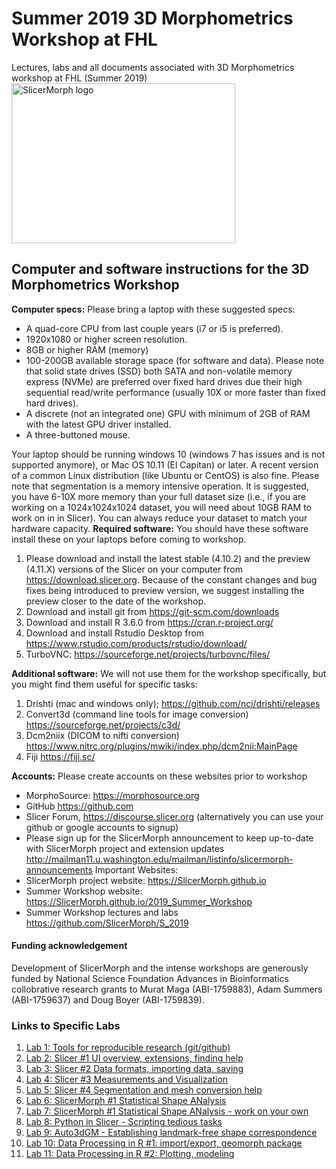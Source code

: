 # Summer 2019 3D Morphometrics Workshop at FHL 
Lectures, labs and all documents associated with 3D Morphometrics workshop at FHL (Summer 2019)
<img alt="SlicerMorph logo" width="358" height="256" src="https://github.com/SlicerMorph/SlicerMorph.github.io/blob/master/SlicerMorph_Logos/SlicerMorph_Final_Logos-V2.jpg">

## Computer and software instructions for the 3D Morphometrics Workshop
**Computer specs:** Please bring a laptop with these suggested specs:
*	A quad-core CPU from last couple years (i7 or i5 is preferred). 
*	1920x1080 or higher screen resolution.
*	8GB or higher RAM (memory)
*	100-200GB available storage space (for software and data). Please note that solid state drives (SSD) both SATA and non-volatile memory express (NVMe) are preferred over fixed hard drives due their high sequential read/write performance (usually 10X or more faster than fixed hard drives). 
*	 A discrete (not an integrated one) GPU with minimum of 2GB of RAM with the latest GPU driver installed.  
*	A three-buttoned mouse. 

Your laptop should be running windows 10 (windows 7 has issues and is not supported anymore), or Mac OS 10.11 (El Capitan) or later.  A recent version of a common Linux distribution (like Ubuntu or CentOS) is also fine.
Please note that segmentation is a memory intensive operation. It is suggested, you have 6-10X more memory than your full dataset size (i.e., if you are working on a 1024x1024x1024 dataset, you will need about 10GB RAM to work on in in Slicer). You can always reduce your dataset to match your hardware capacity. 
**Required software:** You should have these software install these on your laptops before coming to workshop.
1.	Please download and install the latest stable (4.10.2) and the preview (4.11.X) versions of the Slicer on your computer from https://download.slicer.org. Because of the constant changes and bug fixes being introduced to preview version, we suggest installing the preview closer to the date of the workshop.
2.	Download and install git from https://git-scm.com/downloads 
3.	Download and install R 3.6.0 from https://cran.r-project.org/
4.	Download and install Rstudio Desktop from https://www.rstudio.com/products/rstudio/download/
5.	TurboVNC: https://sourceforge.net/projects/turbovnc/files/ 

**Additional software:** We will not use them for the workshop specifically, but you might find them useful for specific tasks:
1.	Drishti (mac and windows only); https://github.com/nci/drishti/releases
2.	Convert3d (command line tools for image conversion) https://sourceforge.net/projects/c3d/
3.	Dcm2niix (DICOM to nifti conversion) https://www.nitrc.org/plugins/mwiki/index.php/dcm2nii:MainPage
4.	Fiji https://fiji.sc/

**Accounts:** Please create accounts on these websites prior to workshop
*	MorphoSource: https://morphosource.org
*	GitHub https://github.com
*	Slicer Forum, https://discourse.slicer.org (alternatively you can use your github or google accounts to signup)
*	Please sign up for the SlicerMorph announcement to keep up-to-date with SlicerMorph project and extension updates http://mailman11.u.washington.edu/mailman/listinfo/slicermorph-announcements
Important Websites:
*	SlicerMorph project website: https://SlicerMorph.github.io
*	Summer Workshop website: https://SlicerMorph.github.io/2019_Summer_Workshop
*	Summer Workshop lectures and labs https://github.com/SlicerMorph/S_2019

#### Funding acknowledgement
Development of SlicerMorph and the intense workshops are generously funded by National Science Foundation Advances in Bioinformatics collobrative research grants to Murat Maga (ABI-1759883), Adam Summers (ABI-1759637) and Doug Boyer (ABI-1759839). 


### Links to Specific Labs
1. [Lab 1: Tools for reproducible research (git/github)](https://github.com/SlicerMorph/S_2019/tree/master/Lab01) 
2. [Lab 2: Slicer #1 UI overview, extensions, finding help](https://github.com/SlicerMorph/S_2019/tree/master/Lab02)
3. [Lab 3: Slicer #2 Data formats, importing data, saving](https://github.com/SlicerMorph/S_2019/tree/master/Lab03)
4. [Lab 4: Slicer #3 Measurements and Visualization](https://github.com/SlicerMorph/S_2019/tree/master/Lab04)
5. [Lab 5: Slicer #4 Segmentation and mesh conversion help](https://github.com/SlicerMorph/S_2019/tree/master/Lab05)
5. [Lab 6: SlicerMorph #1 Statistical Shape ANalysis](https://github.com/SlicerMorph/S_2019/tree/master/Lab06)
6. [Lab 7: SlicerMorph #1 Statistical Shape ANalysis - work on your own](https://github.com/SlicerMorph/S_2019/tree/master/Lab07)
7. [Lab 8: Python in Slicer - Scripting tedious tasks](https://github.com/SlicerMorph/S_2019/tree/master/Lab08)
8. [Lab 9: Auto3dGM - Establishing landmark-free shape correspondence](https://github.com/SlicerMorph/S_2019/tree/master/Lab09)
9. [Lab 10: Data Processing in R #1: import/export, geomorph package](https://github.com/SlicerMorph/S_2019/tree/master/Lab10)
10. [Lab 11: Data Processing in R #2: Plotting, modeling](https://github.com/SlicerMorph/S_2019/tree/master/Lab11)


